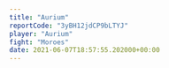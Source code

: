 ```yaml
---
title: "Aurium"
reportCode: "3yBH12jdCP9bLTYJ"
player: "Aurium"
fight: "Moroes"
date: 2021-06-07T18:57:55.202000+00:00
---
```

